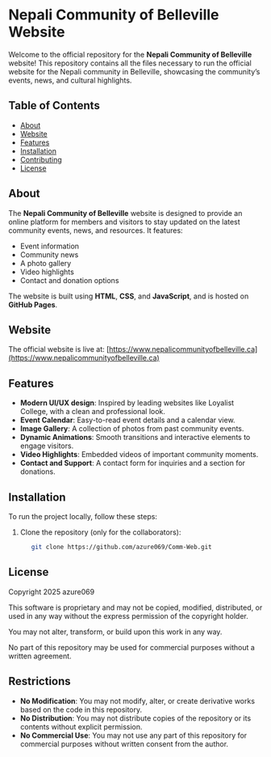 # Nepali Community of Belleville Website

Welcome to the official repository for the **Nepali Community of Belleville** website! This repository contains all the files necessary to run the official website for the Nepali community in Belleville, showcasing the community’s events, news, and cultural highlights.

## Table of Contents
- [About](#about)
- [Website](#website)
- [Features](#features)
- [Installation](#installation)
- [Contributing](#contributing)
- [License](#license)

## About

The **Nepali Community of Belleville** website is designed to provide an online platform for members and visitors to stay updated on the latest community events, news, and resources. It features:
- Event information
- Community news
- A photo gallery
- Video highlights
- Contact and donation options

The website is built using **HTML**, **CSS**, and **JavaScript**, and is hosted on **GitHub Pages**.

## Website

The official website is live at: [https://www.nepalicommunityofbelleville.ca](https://www.nepalicommunityofbelleville.ca)

## Features

- **Modern UI/UX design**: Inspired by leading websites like Loyalist College, with a clean and professional look.
- **Event Calendar**: Easy-to-read event details and a calendar view.
- **Image Gallery**: A collection of photos from past community events.
- **Dynamic Animations**: Smooth transitions and interactive elements to engage visitors.
- **Video Highlights**: Embedded videos of important community moments.
- **Contact and Support**: A contact form for inquiries and a section for donations.

## Installation

To run the project locally, follow these steps:

1. Clone the repository (only for the collaborators):
   ```bash
      git clone https://github.com/azure069/Comm-Web.git

## License

Copyright 2025 azure069

This software is proprietary and may not be copied, modified, distributed, or used in any way without the express permission of the copyright holder.

You may not alter, transform, or build upon this work in any way.

No part of this repository may be used for commercial purposes without a written agreement.

## Restrictions
- **No Modification**: You may not modify, alter, or create derivative works based on the code in this repository.
- **No Distribution**: You may not distribute copies of the repository or its contents without explicit permission.
- **No Commercial Use**: You may not use any part of this repository for commercial purposes without written consent from the author.
